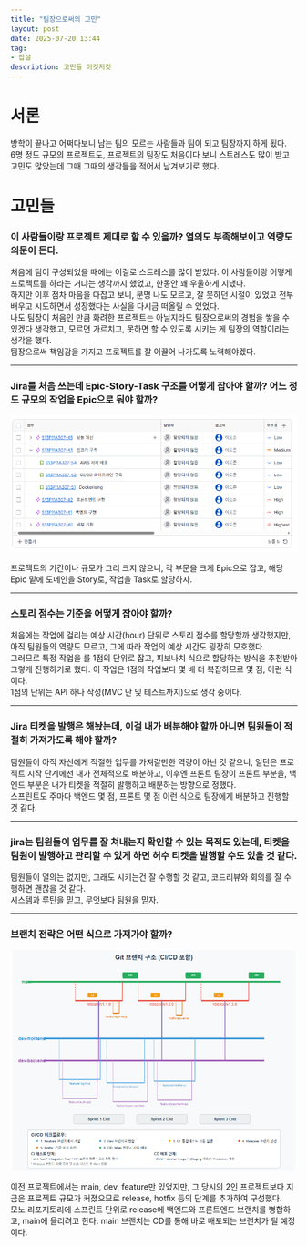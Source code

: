 ```yaml
---
title: "팀장으로써의 고민"
layout: post
date: 2025-07-20 13:44
tag:
- 잡설
description: 고민들 이것저것
---  
```


# 서론  
방학이 끝나고 어쩌다보니 남는 팀의 모르는 사람들과 팀이 되고 팀장까지 하게 됬다.  
6명 정도 규모의 프로젝트도, 프로젝트의 팀장도 처음이다 보니 스트레스도 많이 받고 고민도 많았는데 그때 그때의 생각들을 적어서 남겨보기로 했다.  

# 고민들  

### 이 사람들이랑 프로젝트 제대로 할 수 있을까? 열의도 부족해보이고 역량도 의문이 든다.  

처음에 팀이 구성되었을 때에는 이걸로 스트레스를 많이 받았다. 이 사람들이랑 어떻게 프로젝트를 하라는 거냐는 생각까지 했었고, 한동안 꽤 우울하게 지냈다.  
하지만 이후 점차 마음을 다잡고 보니, 분명 나도 모르고, 잘 못하던 시절이 있었고 전부 배우고 시도하면서 성장했다는 사실을 다시금 떠올릴 수 있었다.  
나도 팀장이 처음인 만큼 화려한 프로젝트는 아닐지라도 팀장으로써의 경험을 쌓을 수 있겠다 생각했고, 모르면 가르치고, 못하면 할 수 있도록 시키는 게 팀장의 역할이라는 생각을 했다.  
팀장으로써 책임감을 가지고 프로젝트를 잘 이끌어 나가도록 노력해야겠다.  

---

### Jira를 처음 쓰는데 Epic-Story-Task 구조를 어떻게 잡아야 할까? 어느 정도 규모의 작업을 Epic으로 둬야 할까?  

![jira](/assets/img/jira.PNG)  

프로젝트의 기간이나 규모가 그리 크지 않으니, 각 부문을 크게 Epic으로 잡고, 해당 Epic 밑에 도메인을 Story로, 작업을 Task로 할당하자.  

---


### 스토리 점수는 기준을 어떻게 잡아야 할까?  

처음에는 작업에 걸리는 예상 시간(hour) 단위로 스토리 점수를 할당할까 생각했지만, 아직 팀원들의 역량도 모르고, 그에 따라 작업의 예상 시간도 굉장히 모호했다.  
그러므로 특정 작업을 를 1점의 단위로 잡고, 피보나치 식으로 할당하는 방식을 추천받아 그렇게 진행하기로 했다. 이 작업은 1점의 작업보다 몇 배 더 복잡하므로 몇 점, 이런 식이다.  
1점의 단위는 API 하나 작성(MVC 단 및 테스트까지)으로 생각 중이다.  

---

### Jira 티켓을 발행은 해놨는데, 이걸 내가 배분해야 할까 아니면 팀원들이 적절히 가져가도록 해야 할까?  

팀원들이 아직 자신에게 적절한 업무를 가져갈만한 역량이 아닌 것 같으니, 일단은 프로젝트 시작 단계에선 내가 전체적으로 배분하고, 이후엔 프론트 팀장이 프론트 부분을, 백엔드 부분은 내가 티켓을 적절히 발행하고 배분하는 방향으로 정했다.  
스프린트도 주마다 백엔드 몇 점, 프론트 몇 점 이런 식으로 팀장에게 배분하고 진행할 것 같다.  

---  

### jira는 팀원들이 업무를 잘 쳐내는지 확인할 수 있는 목적도 있는데, 티켓을 팀원이 발행하고 관리할 수 있게 하면 허수 티켓을 발행할 수도 있을 것 같다.  

팀원들이 열의는 없지만, 그래도 시키는건 잘 수행할 것 같고, 코드리뷰와 회의를 잘 수행하면 괜찮을 것 같다.  
시스템과 루틴을 믿고, 무엇보다 팀원을 믿자.  

---  

### 브랜치 전략은 어떤 식으로 가져가야 할까?  

![브랜치](/assets/img/브랜치.PNG)  

이전 프로젝트에서는 main, dev, feature만 있었지만, 그 당시의 2인 프로젝트보다 지금은 프로젝트 규모가 커졌으므로 release, hotfix 등의 단계를 추가하여 구성했다.  
모노 리포지토리에 스프린트 단위로 release에 백엔드와 프론트엔드 브랜치를 병합하고, main에 올리려고 한다. main 브랜치는 CD를 통해 바로 배포되는 브랜치가 될 예정이다.  



